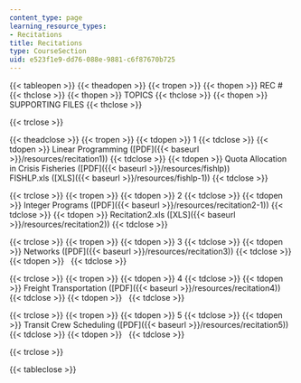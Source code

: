 ```yaml
---
content_type: page
learning_resource_types:
- Recitations
title: Recitations
type: CourseSection
uid: e523f1e9-dd76-088e-9881-c6f87670b725
---
```


{{< tableopen >}}
{{< theadopen >}}
{{< tropen >}}
{{< thopen >}}
REC #
{{< thclose >}}
{{< thopen >}}
TOPICS
{{< thclose >}}
{{< thopen >}}
SUPPORTING FILES
{{< thclose >}}

{{< trclose >}}

{{< theadclose >}}
{{< tropen >}}
{{< tdopen >}}
1
{{< tdclose >}}
{{< tdopen >}}
Linear Programming ([PDF]({{< baseurl >}}/resources/recitation1))
{{< tdclose >}}
{{< tdopen >}}
Quota Allocation in Crisis Fisheries ([PDF]({{< baseurl >}}/resources/fishlp))  
FISHLP.xls ([XLS]({{< baseurl >}}/resources/fishlp-1))
{{< tdclose >}}

{{< trclose >}}
{{< tropen >}}
{{< tdopen >}}
2
{{< tdclose >}}
{{< tdopen >}}
Integer Programs ([PDF]({{< baseurl >}}/resources/recitation2-1))
{{< tdclose >}}
{{< tdopen >}}
Recitation2.xls ([XLS]({{< baseurl >}}/resources/recitation2))
{{< tdclose >}}

{{< trclose >}}
{{< tropen >}}
{{< tdopen >}}
3
{{< tdclose >}}
{{< tdopen >}}
Networks ([PDF]({{< baseurl >}}/resources/recitation3))
{{< tdclose >}}
{{< tdopen >}}
 
{{< tdclose >}}

{{< trclose >}}
{{< tropen >}}
{{< tdopen >}}
4
{{< tdclose >}}
{{< tdopen >}}
Freight Transportation ([PDF]({{< baseurl >}}/resources/recitation4))
{{< tdclose >}}
{{< tdopen >}}
 
{{< tdclose >}}

{{< trclose >}}
{{< tropen >}}
{{< tdopen >}}
5
{{< tdclose >}}
{{< tdopen >}}
Transit Crew Scheduling ([PDF]({{< baseurl >}}/resources/recitation5))
{{< tdclose >}}
{{< tdopen >}}
 
{{< tdclose >}}

{{< trclose >}}

{{< tableclose >}}